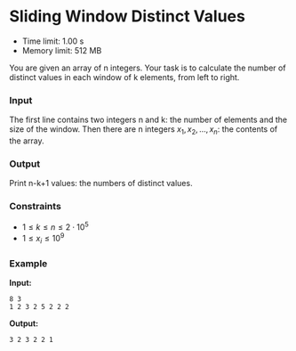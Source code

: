 # Sliding Window Distinct Values

* Time limit: 1.00 s
* Memory limit: 512 MB

You are given an array of n integers. Your task is to calculate the number of distinct values in each window of k
elements, from left to right.

### Input

The first line contains two integers n and k: the number of elements and the size of the window.
Then there are n integers $x_1,x_2,\ldots,x_n$: the contents of the array.

### Output

Print n-k+1 values: the numbers of distinct values.

### Constraints

* $1 \le k \le n \le 2 \cdot 10^5$
* $1 \le x_i \le 10^9$

### Example

**Input:**

```
8 3
1 2 3 2 5 2 2 2
```

**Output:**

```
3 2 3 2 2 1
```